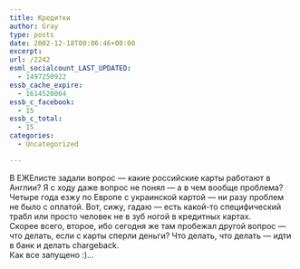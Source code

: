 ```yaml
---
title: Кредитки
author: Gray
type: posts
date: 2002-12-18T00:06:46+00:00
excerpt:
url: /2242
esml_socialcount_LAST_UPDATED:
  - 1497250922
essb_cache_expire:
  - 1614520064
essb_c_facebook:
  - 15
essb_c_total:
  - 15
categories:
  - Uncategorized

---
```








В ЕЖЕлисте задали вопрос &#8212; какие российские карты работают в Англии? Я с ходу даже вопрос не понял &#8212; а в чем вообще проблема? Четыре года езжу по Европе с украинской картой &#8212; ни разу проблем не было с оплатой. Вот, сижу, гадаю &#8212; есть какой-то специфический трабл или просто человек не в зуб ногой в кредитных картах.  
Скорее всего, второе, ибо сегодня же там пробежал другой вопрос &#8212; что делать, если с карты сперли деньги? Что делать, что делать &#8212; идти в банк и делать chargeback.  
Как все запущено :)&#8230;